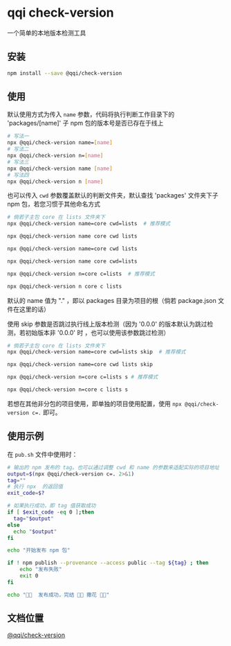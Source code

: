 # qqi check-version

一个简单的本地版本检测工具

## 安装

```bash
npm install --save @qqi/check-version
```

## 使用

默认使用方式为传入 `name` 参数，代码将执行判断工作目录下的 'packages/[name]' 子 npm 包的版本号是否已存在于线上

```bash
# 写法一
npx @qqi/check-version name=[name]
# 写法二
npx @qqi/check-version n=[name]
# 写法三
npx @qqi/check-version name [name]
# 写法四
npx @qqi/check-version n [name]
```

也可以传入 `cwd` 参数覆盖默认的判断文件夹，默认查找 'packages' 文件夹下子 npm 包，若您习惯于其他命名方式

```bash
# 倘若子主包 core 在 lists 文件夹下
npx @qqi/check-version name=core cwd=lists  # 推荐模式

npx @qqi/check-version name core cwd lists

npx @qqi/check-version name=core cwd lists

npx @qqi/check-version name core cwd=lists

npx @qqi/check-version n=core c=lists  # 推荐模式

npx @qqi/check-version n core c lists
```

默认的 name 值为 "." ，即以 packages 目录为项目的根（倘若 package.json 文件在这里的话）

使用 skip 参数是否跳过执行线上版本检测（因为 '0.0.0' 的版本默认为跳过检测，若初始版本非 '0.0.0' 时 ，也可以使用该参数跳过检测）

```bash
# 倘若子主包 core 在 lists 文件夹下
npx @qqi/check-version name=core cwd=lists skip  # 推荐模式

npx @qqi/check-version name=core cwd lists skip

npx @qqi/check-version n=core c=lists s # 推荐模式

npx @qqi/check-version n=core c lists s
```

若想在其他非分包的项目使用，即单独的项目使用配置，使用 `npx @qqi/check-version c=.` 即可。

## 使用示例

在 `pub.sh` 文件中使用时：

```bash
# 输出的 npm 发布的 tag。也可以通过调整 cwd 和 name 的参数来适配实际的项目地址
output=$(npx @qqi/check-version c=. 2>&1)
tag=""
# 执行 npx  的返回值
exit_code=$?

# 如果执行成功，即 tag 值获取成功
if [ $exit_code -eq 0 ];then
  tag="$output"
else
  echo "$output"
fi

echo "开始发布 npm 包"

if ! npm publish --provenance --access public --tag ${tag} ; then
    echo "发布失败"
    exit 0
fi

echo "🚀🚀  发布成功，完结 🎉🎉 撒花 🎉🎉"
```

## 文档位置

[@qqi/check-version](https://earthnut.dev/qqi/check-version)
